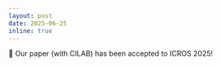 ```yaml
---
layout: post
date: 2025-06-25
inline: true
---
```


🎉 Our paper (with CILAB) has been accepted to ICROS 2025!
